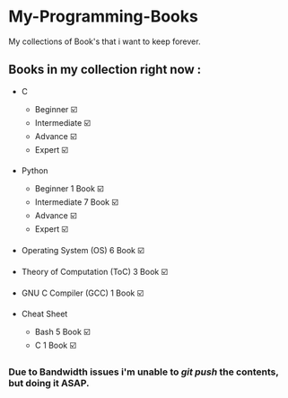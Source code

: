 # My-Programming-Books

My collections of Book's that i want to keep forever. 

## Books in my collection right now : 
  * C
    * Beginner ☑️
    * Intermediate ☑️
    * Advance ☑️
    * Expert ☑️

  * Python
    * Beginner 1 Book ☑️
    * Intermediate 7 Book ☑️
    * Advance ☑️
    * Expert ☑️

  * Operating System (OS) 6 Book ☑️
  * Theory of Computation (ToC) 3 Book ☑️
  * GNU C Compiler (GCC) 1 Book ☑️

  * Cheat Sheet
    * Bash 5 Book ☑️
    * C 1 Book ☑️

### Due to Bandwidth issues i'm unable to *git push* the contents, but doing it ASAP.
 
